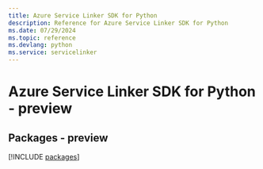 ```yaml
---
title: Azure Service Linker SDK for Python
description: Reference for Azure Service Linker SDK for Python
ms.date: 07/29/2024
ms.topic: reference
ms.devlang: python
ms.service: servicelinker
---
```

# Azure Service Linker SDK for Python - preview
## Packages - preview
[!INCLUDE [packages](service-linker-index.md)]